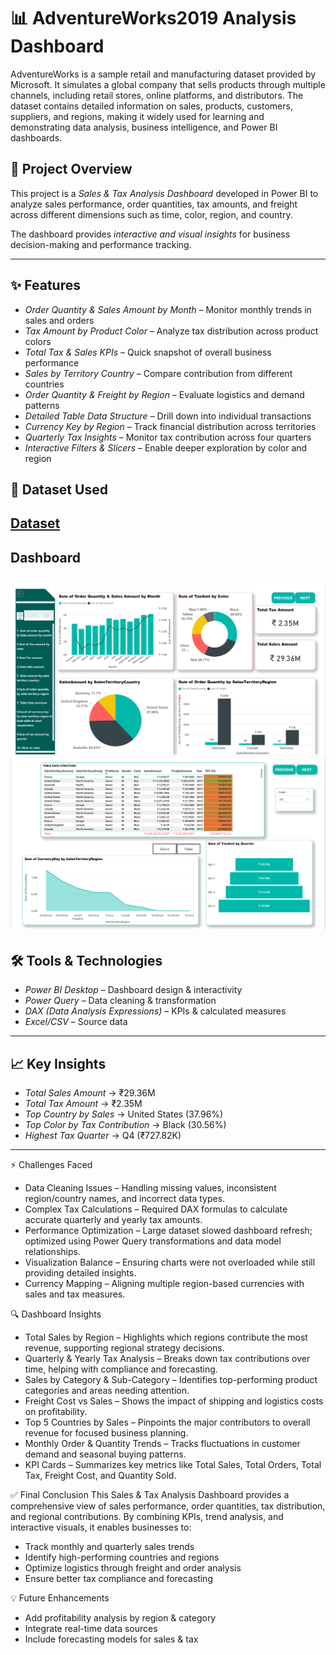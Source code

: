 # 📊 AdventureWorks2019 Analysis Dashboard 
AdventureWorks is a sample retail and manufacturing dataset provided by Microsoft. It simulates a global company that sells products through multiple channels, including retail stores, online platforms, and distributors. The dataset contains detailed information on sales, products, customers, suppliers, and regions, making it widely used for learning and demonstrating data analysis, business intelligence, and Power BI dashboards.

## 📌 Project Overview
This project is a *Sales & Tax Analysis Dashboard* developed in Power BI to analyze sales performance, order quantities, tax amounts, and freight across different dimensions such as time, color, region, and country.  

The dashboard provides *interactive and visual insights* for business decision-making and performance tracking.

---

## ✨ Features
- *Order Quantity & Sales Amount by Month* – Monitor monthly trends in sales and orders  
- *Tax Amount by Product Color* – Analyze tax distribution across product colors  
- *Total Tax & Sales KPIs* – Quick snapshot of overall business performance  
- *Sales by Territory Country* – Compare contribution from different countries  
- *Order Quantity & Freight by Region* – Evaluate logistics and demand patterns  
- *Detailed Table Data Structure* – Drill down into individual transactions  
- *Currency Key by Region* – Track financial distribution across territories  
- *Quarterly Tax Insights* – Monitor tax contribution across four quarters  
- *Interactive Filters & Slicers* – Enable deeper exploration by color and region

##  📁 Dataset Used
[Dataset](AdventureWorks2019Database.xls)
---

## Dashboard
![Dashboard Screenshot](Report-Page-1.png)
![Dashboard Screenshot](Report-Page-2.png)
---

## 🛠 Tools & Technologies
- *Power BI Desktop* – Dashboard design & interactivity  
- *Power Query* – Data cleaning & transformation  
- *DAX (Data Analysis Expressions)* – KPIs & calculated measures  
- *Excel/CSV* – Source data  
---

## 📈 Key Insights
- *Total Sales Amount* → ₹29.36M  
- *Total Tax Amount* → ₹2.35M  
- *Top Country by Sales* → United States (37.96%)  
- *Top Color by Tax Contribution* → Black (30.56%)  
- *Highest Tax Quarter* → Q4 (₹727.82K)  

---

⚡ Challenges Faced

- Data Cleaning Issues – Handling missing values, inconsistent region/country names, and incorrect data types.
- Complex Tax Calculations – Required DAX formulas to calculate accurate quarterly and yearly tax amounts.
- Performance Optimization – Large dataset slowed dashboard refresh; optimized using Power Query transformations and data model relationships.
- Visualization Balance – Ensuring charts were not overloaded while still providing detailed insights.
- Currency Mapping – Aligning multiple region-based currencies with sales and tax measures.

🔍 Dashboard Insights
-	Total Sales by Region – Highlights which regions contribute the most revenue, supporting regional strategy decisions.
-	Quarterly & Yearly Tax Analysis – Breaks down tax contributions over time, helping with compliance and forecasting.
-	Sales by Category & Sub-Category – Identifies top-performing product categories and areas needing attention.
-	Freight Cost vs Sales – Shows the impact of shipping and logistics costs on profitability.
-	Top 5 Countries by Sales – Pinpoints the major contributors to overall revenue for focused business planning.
-	Monthly Order & Quantity Trends – Tracks fluctuations in customer demand and seasonal buying patterns.
-	KPI Cards – Summarizes key metrics like Total Sales, Total Orders, Total Tax, Freight Cost, and Quantity Sold.

✅ Final Conclusion
This Sales & Tax Analysis Dashboard provides a comprehensive view of sales performance, order quantities, tax distribution, and regional contributions.
By combining KPIs, trend analysis, and interactive visuals, it enables businesses to:
-	Track monthly and quarterly sales trends
-	Identify high-performing countries and regions
-	Optimize logistics through freight and order analysis
-	Ensure better tax compliance and forecasting

💡 Future Enhancements
-	Add profitability analysis by region & category
-	Integrate real-time data sources
-	Include forecasting models for sales & tax


